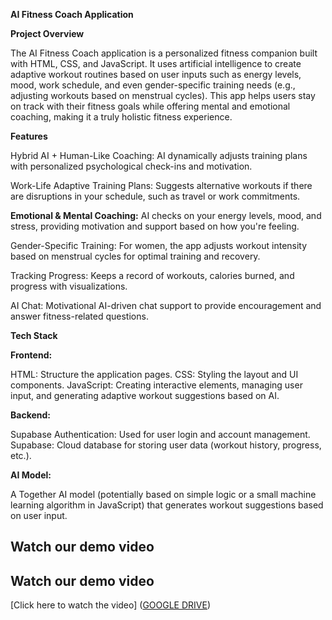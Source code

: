 **AI Fitness Coach Application**


**Project Overview**

The AI Fitness Coach application is a personalized fitness companion built with HTML, CSS, and JavaScript. It uses artificial intelligence to create adaptive workout routines based on user inputs such as energy levels, mood, work schedule, and even gender-specific training needs (e.g., adjusting workouts based on menstrual cycles). This app helps users stay on track with their fitness goals while offering mental and emotional coaching, making it a truly holistic fitness experience.

**Features**

Hybrid AI + Human-Like Coaching:
     AI dynamically adjusts training plans with personalized psychological check-ins and motivation.

Work-Life Adaptive Training Plans:
     Suggests alternative workouts if there are disruptions in your schedule, such as travel or work commitments.

**Emotional & Mental Coaching:**
     AI checks on your energy levels, mood, and stress, providing motivation and support based on how you're feeling.

Gender-Specific Training:
     For women, the app adjusts workout intensity based on menstrual cycles for optimal training and recovery.

Tracking Progress:
     Keeps a record of workouts, calories burned, and progress with visualizations.

AI Chat:
     Motivational AI-driven chat support to provide encouragement and answer fitness-related questions.

****Tech Stack****

**Frontend:**

HTML: Structure the application pages.
CSS: Styling the layout and UI components.
JavaScript: Creating interactive elements, managing user input, and generating adaptive workout suggestions based on AI.

**Backend:**

Supabase Authentication: Used for user login and account management.
Supabase: Cloud database for storing user data (workout history, progress, etc.).

**AI Model:**

A Together AI model (potentially based on simple logic or a small machine learning algorithm in JavaScript) that generates workout suggestions based on user input.


## Watch our demo video

## Watch our demo video

[Click here to watch the video] ([GOOGLE DRIVE](https://drive.google.com/file/d/1sPdJrlE01TFETYFfUz57plXcV3w0nTuJ/view?usp=drive_link))



